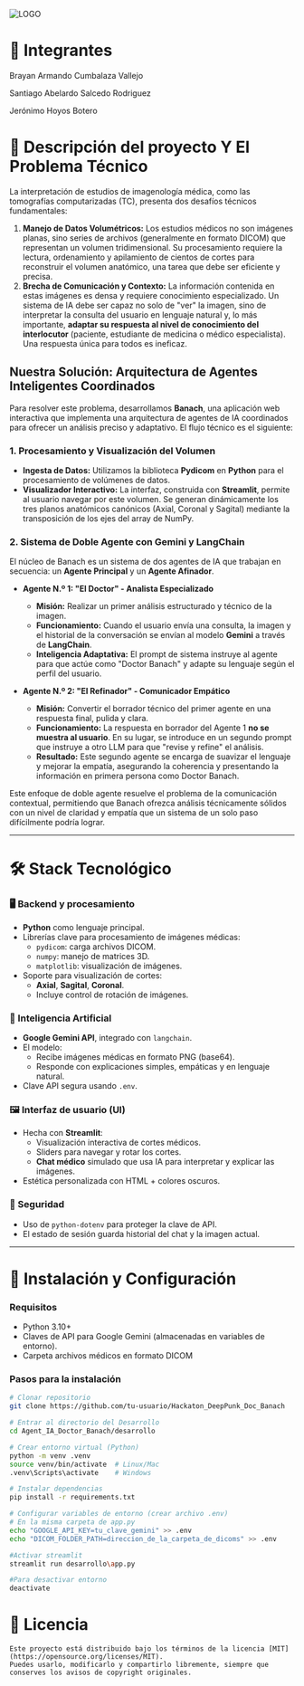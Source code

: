 
![LOGO](https://cdn.discordapp.com/attachments/949495010829688942/1390158587913044119/logo.PNG?ex=68673d93&is=6865ec13&hm=0f922e7b16245234f1035f60701b631677daaa2fcdfe21adc1f5fe81b6a96cc1&)

# 👥 Integrantes

Brayan Armando Cumbalaza Vallejo

Santiago Abelardo Salcedo Rodriguez

Jerónimo Hoyos Botero

# 📝 Descripción del proyecto  Y El Problema Técnico

La interpretación de estudios de imagenología médica, como las tomografías computarizadas (TC), presenta dos desafíos técnicos fundamentales:

1.  **Manejo de Datos Volumétricos:** Los estudios médicos no son imágenes planas, sino series de archivos (generalmente en formato DICOM) que representan un volumen tridimensional. Su procesamiento requiere la lectura, ordenamiento y apilamiento de cientos de cortes para reconstruir el volumen anatómico, una tarea que debe ser eficiente y precisa.
2.  **Brecha de Comunicación y Contexto:** La información contenida en estas imágenes es densa y requiere conocimiento especializado. Un sistema de IA debe ser capaz no solo de "ver" la imagen, sino de interpretar la consulta del usuario en lenguaje natural y, lo más importante, **adaptar su respuesta al nivel de conocimiento del interlocutor** (paciente, estudiante de medicina o médico especialista). Una respuesta única para todos es ineficaz.

## Nuestra Solución: Arquitectura de Agentes Inteligentes Coordinados

Para resolver este problema, desarrollamos **Banach**, una aplicación web interactiva que implementa una arquitectura de agentes de IA coordinados para ofrecer un análisis preciso y adaptativo. El flujo técnico es el siguiente:

### 1. Procesamiento y Visualización del Volumen

* **Ingesta de Datos:** Utilizamos la biblioteca **Pydicom** en **Python** para el procesamiento de volúmenes de datos.
* **Visualizador Interactivo:** La interfaz, construida con **Streamlit**, permite al usuario navegar por este volumen. Se generan dinámicamente los tres planos anatómicos canónicos (Axial, Coronal y Sagital) mediante la transposición de los ejes del array de NumPy.

### 2. Sistema de Doble Agente con Gemini y LangChain

El núcleo de Banach es un sistema de dos agentes de IA que trabajan en secuencia: un **Agente Principal** y un **Agente Afinador**.

* **Agente N.º 1: "El Doctor" - Analista Especializado**
    * **Misión:** Realizar un primer análisis estructurado y técnico de la imagen.
    * **Funcionamiento:** Cuando el usuario envía una consulta, la imagen y el historial de la conversación se envían al modelo **Gemini** a través de **LangChain**.
    * **Inteligencia Adaptativa:** El prompt de sistema instruye al agente para que actúe como "Doctor Banach" y adapte su lenguaje según el perfil del usuario.

* **Agente N.º 2: "El Refinador" - Comunicador Empático**
    * **Misión:** Convertir el borrador técnico del primer agente en una respuesta final, pulida y clara.
    * **Funcionamiento:** La respuesta en borrador del Agente 1 **no se muestra al usuario**. En su lugar, se introduce en un segundo prompt que instruye a otro LLM para que "revise y refine" el análisis.
    * **Resultado:** Este segundo agente se encarga de suavizar el lenguaje y mejorar la empatía, asegurando la coherencia y presentando la información en primera persona como Doctor Banach.

Este enfoque de doble agente resuelve el problema de la comunicación contextual, permitiendo que Banach ofrezca análisis técnicamente sólidos con un nivel de claridad y empatía que un sistema de un solo paso difícilmente podría lograr.

---

# 🛠 Stack Tecnológico 

### 🖥️ Backend y procesamiento
- **Python** como lenguaje principal.
- Librerías clave para procesamiento de imágenes médicas:
  - `pydicom`: carga archivos DICOM.
  - `numpy`: manejo de matrices 3D.
  - `matplotlib`: visualización de imágenes.
- Soporte para visualización de cortes:
  - **Axial**, **Sagital**, **Coronal**.
  - Incluye control de rotación de imágenes.

### 🧠 Inteligencia Artificial
- **Google Gemini API**, integrado con `langchain`.
- El modelo:
  - Recibe imágenes médicas en formato PNG (base64).
  - Responde con explicaciones simples, empáticas y en lenguaje natural.
- Clave API segura usando `.env`.

### 🖼️ Interfaz de usuario (UI)
- Hecha con **Streamlit**:
  - Visualización interactiva de cortes médicos.
  - Sliders para navegar y rotar los cortes.
  - **Chat médico** simulado que usa IA para interpretar y explicar las imágenes.
- Estética personalizada con HTML + colores oscuros.

### 🔐 Seguridad
- Uso de `python-dotenv` para proteger la clave de API.
- El estado de sesión guarda historial del chat y la imagen actual.

---

# 🚀 Instalación y Configuración  

### **Requisitos**  
- Python 3.10+  
- Claves de API para Google Gemini (almacenadas en variables de entorno).  
- Carpeta archivos médicos en formato DICOM
### **Pasos para la instalación**  
```bash
# Clonar repositorio
git clone https://github.com/tu-usuario/Hackaton_DeepPunk_Doc_Banach

# Entrar al directorio del Desarrollo
cd Agent_IA_Doctor_Banach/desarrollo

# Crear entorno virtual (Python)
python -m venv .venv
source venv/bin/activate  # Linux/Mac
.venv\Scripts\activate    # Windows

# Instalar dependencias
pip install -r requirements.txt

# Configurar variables de entorno (crear archivo .env)
# En la misma carpeta de app.py
echo "GOOGLE_API_KEY=tu_clave_gemini" >> .env
echo "DICOM_FOLDER_PATH=direccion_de_la_carpeta_de_dicoms" >> .env

#Activar streamlit
streamlit run desarrollo\app.py

#Para desactivar entorno
deactivate
```

# 📄 Licencia 
``` 
Este proyecto está distribuido bajo los términos de la licencia [MIT](https://opensource.org/licenses/MIT).  
Puedes usarlo, modificarlo y compartirlo libremente, siempre que conserves los avisos de copyright originales.
```
